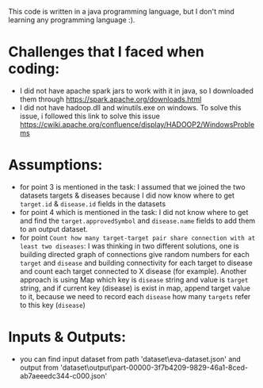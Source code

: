 This code is written in a java programming language, but I don't mind learning any programming language :).

# Challenges that I faced when coding:
- I did not have apache spark jars to work with it in java, so I downloaded them through https://spark.apache.org/downloads.html
- I did not have hadoop.dll and winutils.exe on windows. To solve this issue, i followed this link to solve this issue https://cwiki.apache.org/confluence/display/HADOOP2/WindowsProblems

# Assumptions:
- for point 3 is mentioned in the task: I assumed that we joined the two datasets targets & diseases because I did now know where to get `target.id` &  `disease.id` fields in the datasets
- for point 4 which is mentioned in the task: I did not know where to get and find the `target.approvedSymbol` and `disease.name` fields to add them to an output dataset.
- for point `Count how many target-target pair share connection with at least two diseases`: I was thinking in two different solutions, one is building directed graph of connections give random numbers for each `target` and `disease` and building connectivity for each target to disease and count each target connected to X disease (for example). Another approach is using Map which key is `disease` string and value is `target` string, and if current key (disease) is exist in map, append target value to it, because we need to record each `disease` how many `targets` refer to this key (`disease`) 

# Inputs & Outputs:
- you can find input dataset from path 'dataset\eva-dataset.json' and output from 'dataset\output\part-00000-3f7b4209-9829-46a1-8ced-ab7aeeedc344-c000.json'
